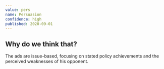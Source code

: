 ```yaml
---
value: pers
name: Persuasion
confidence: high
published: 2020-09-01
---
```


## Why do we think that?

The ads are issue-based, focusing on stated policy achievements and the perceived weaknesses of his opponent.


